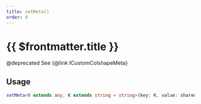 ```yaml
---
title: setMeta()
order: 0
---
```


# {{ $frontmatter.title }}

@deprecated See {@link ICustomColshapeMeta} 

## Usage

```ts
setMeta<V extends any, K extends string = string>(key: K, value: shared.InterfaceValueByKey<ICustomColshapeMeta, K, V>): void;
```

